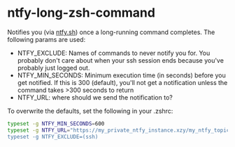 # ntfy-long-zsh-command

Notifies you (via [ntfy.sh](https://github.com/binwiederhier/ntfy)) once a long-running command completes. The following params are used:
- NTFY_EXCLUDE: Names of commands to never notify you for. You probably don't care about when your ssh session ends because you've probably just logged out.
- NTFY_MIN_SECONDS: Minimum execution time (in seconds) before you get notified. If this is 300 (default), you'll not get a notification unless the command takes >300 seconds to return
- NTFY_URL: where should we send the notification to?

To overwrite the defaults, set the following in your .zshrc:

```zsh
typeset -g NTFY_MIN_SECONDS=600
typeset -g NTFY_URL="https://my_private_ntfy_instance.xzy/my_ntfy_topic
typeset -g NTFY_EXCLUDE=(ssh)
```
